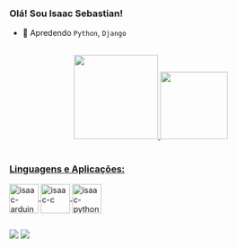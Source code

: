 ### Olá! Sou Isaac Sebastian!

- 🌱 Apredendo `Python`, `Django`
<br>
<div align="center">
  <a href="https://github.com/Sisaac5">
  <img height="150em" src="https://github-readme-stats.vercel.app/api?username=Sisaac5&show_icons=true&theme=dark&include_all_commits=true&count_private=true"/>
  <img height="120em" src="https://github-readme-stats.vercel.app/api/top-langs/?username=Sisaac5&layout=compact&langs_count=7&theme=dark"/>
</div>
<br>

### Linguagens e Aplicações:
<div style="display: inline_block">
  <img align="center" alt="isaac-arduino" width="52px" src="https://cdn.jsdelivr.net/gh/devicons/devicon/icons/arduino/arduino-original-wordmark.svg">
  <img align="center" alt="isaac-c" width="52px" src="https://cdn.jsdelivr.net/gh/devicons/devicon/icons/c/c-original.svg">
  <img align="center" alt="isaac-python" width="52px" src="https://cdn.jsdelivr.net/gh/devicons/devicon/icons/python/python-original.svg">
</div>

##
 
<div> 
  <a href = "mailto:isaac.sebastian@academico.ufpb.br"><img src="https://img.shields.io/badge/-Gmail-%23333?style=for-the-badge&logo=gmail&logoColor=white" target="_blank"></a>
  <a href="https://www.linkedin.com/in/isaac-sebastian-a60329191" target="_blank"><img src="https://img.shields.io/badge/-LinkedIn-%230077B5?style=for-the-badge&logo=linkedin&logoColor=white" target="_blank"></a>
</div>
  
